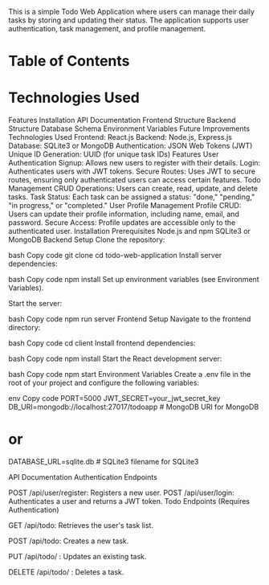 This is a simple Todo Web Application where users can manage their daily tasks by storing and updating their status. The application supports user authentication, task management, and profile management.

# Table of Contents

# Technologies Used

Features
Installation
API Documentation
Frontend Structure
Backend Structure
Database Schema
Environment Variables
Future Improvements
Technologies Used
Frontend: React.js
Backend: Node.js, Express.js
Database: SQLite3 or MongoDB
Authentication: JSON Web Tokens (JWT)
Unique ID Generation: UUID (for unique task IDs)
Features
User Authentication
Signup: Allows new users to register with their details.
Login: Authenticates users with JWT tokens.
Secure Routes: Uses JWT to secure routes, ensuring only authenticated users can access certain features.
Todo Management
CRUD Operations: Users can create, read, update, and delete tasks.
Task Status: Each task can be assigned a status: "done," "pending," "in progress," or "completed."
User Profile Management
Profile CRUD: Users can update their profile information, including name, email, and password.
Secure Access: Profile updates are accessible only to the authenticated user.
Installation
Prerequisites
Node.js and npm
SQLite3 or MongoDB
Backend Setup
Clone the repository:

bash
Copy code
git clone <repository-url>
cd todo-web-application
Install server dependencies:

bash
Copy code
npm install
Set up environment variables (see Environment Variables).

Start the server:

bash
Copy code
npm run server
Frontend Setup
Navigate to the frontend directory:

bash
Copy code
cd client
Install frontend dependencies:

bash
Copy code
npm install
Start the React development server:

bash
Copy code
npm start
Environment Variables
Create a .env file in the root of your project and configure the following variables:

env
Copy code
PORT=5000
JWT_SECRET=your_jwt_secret_key
DB_URI=mongodb://localhost:27017/todoapp # MongoDB URI for MongoDB
# or
DATABASE_URL=sqlite.db # SQLite3 filename for SQLite3

API Documentation
Authentication Endpoints

POST /api/user/register: Registers a new user.
POST /api/user/login: Authenticates a user and returns a JWT token.
Todo Endpoints (Requires Authentication)

GET /api/todo: Retrieves the user's task list.

POST /api/todo: Creates a new task.

PUT /api/todo/
: Updates an existing task.

DELETE /api/todo/
: Deletes a task.
